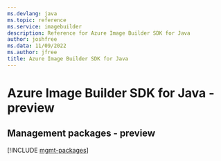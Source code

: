 ```yaml
---
ms.devlang: java
ms.topic: reference
ms.service: imagebuilder
description: Reference for Azure Image Builder SDK for Java
author: joshfree
ms.data: 11/09/2022
ms.author: jfree
title: Azure Image Builder SDK for Java
---
```

# Azure Image Builder SDK for Java - preview

## Management packages - preview
[!INCLUDE [mgmt-packages](image-builder-mgmt-index.md)]